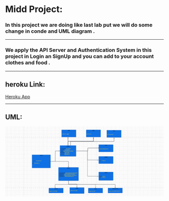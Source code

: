 # Midd Project:


### In this project we  are doing like last lab put we will do some change in conde and UML diagram .
___
### We apply the API Server and Authentication System in this project in Login an SignUp  and you can add to your account clothes and food .

___

## heroku Link:

 [Heroku App]()

___




## UML:

![](./img/UMLproject.PNG)

